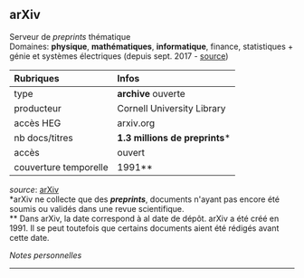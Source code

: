 ## arXiv
Serveur de *preprints* thématique   
Domaines: **physique**, **mathématiques**, **informatique**, finance, statistiques + génie et systèmes électriques (depuis sept. 2017 - [source](https://arxiv.org/help/eess/announcement))

| Rubriques | Infos |
| :-------- | :---- |
| type | **archive** ouverte |
| producteur | Cornell University Library |
| accès HEG | arxiv.org |
| nb docs/titres | **1.3 millions de preprints**\* |
| accès | ouvert |
| couverture temporelle | 1991\** |

*source*: [arXiv](https://arxiv.org/)   
\*arXiv ne collecte que des ***preprints***, documents n'ayant pas encore été soumis ou validés dans une revue scientifique.   
\** Dans arXiv, la date correspond à al date de dépôt. arXiv a été créé en 1991. Il se peut toutefois que certains documents aient été rédigés avant cette date.   

*Notes personnelles*

---
